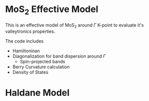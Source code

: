 # MoS$_2$ Effective Model

This is an effective model of MoS$_2$ around $\Gamma$ K-point to evaluate it's valleytronics properties.

The code includes
* Hamiltoninan
* Diagonalization for band dispersion around $\Gamma$
	- Spin-projected bands
* Berry Curvature calculation
* Density of States

# Haldane Model